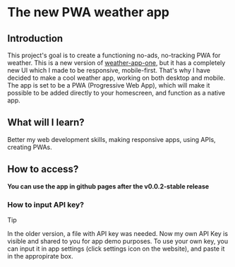 # The new PWA weather app
## Introduction
This project's goal is to create a functioning no-ads, no-tracking PWA for weather. This is a new version of [weather-app-one](https://github.com/Qubi-B/weather-app-one), but it has a completely new UI which I made to be responsive, mobile-first.
That's why I have decided to make a cool weather app, working on both desktop and mobile. 
The app is set to be a PWA (Progressive Web App), which will make it possible to be added directly to your homescreen, and function as a native app.

## What will I learn?
Better my web development skills, making responsive apps, using APIs, creating PWAs.

## How to access?
**You can use the app in github pages after the v0.0.2-stable release**

### How to input API key?
> [!TIP]
> In the older version, a file with API key was needed. Now my own API Key is visible and shared to you for app demo purposes. To use your own key, you can input it in app settings (click settings icon on the website), and paste it in the appropirate box.

